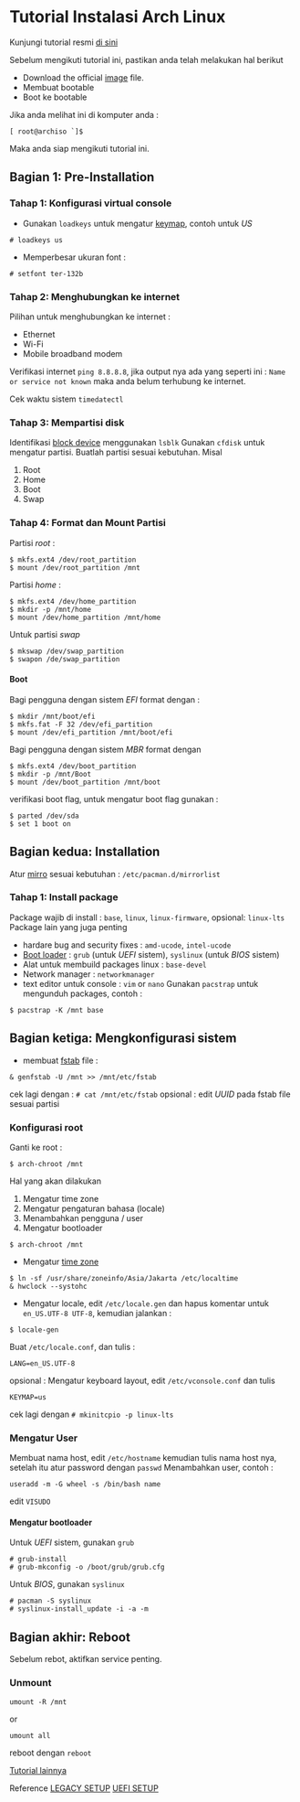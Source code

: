 # Tutorial Instalasi Arch Linux

Kunjungi tutorial resmi [di sini](https://wiki.archlinux.org/title/Installation_guide) 

Sebelum mengikuti tutorial ini, pastikan anda telah melakukan hal berikut
- Download the official [image](https://archlinux.org/download/) file.
- Membuat bootable 
- Boot ke bootable

Jika anda melihat ini di komputer anda :
```
[ root@archiso `]$ 
```

Maka anda siap mengikuti tutorial ini.

## Bagian 1: Pre-Installation 

### Tahap 1: Konfigurasi virtual console
* Gunakan `loadkeys` untuk mengatur [keymap](https://wiki.archlinux.org/title/Linux_console/Keyboard_configuration), contoh untuk *US*
```
# loadkeys us
```
* Memperbesar ukuran font :
```
# setfont ter-132b
```
### Tahap 2: Menghubungkan ke internet
Pilihan untuk menghubungkan ke internet :
- Ethernet
- Wi-Fi
- Mobile broadband modem

Verifikasi internet `ping 8.8.8.8`, jika output nya ada yang seperti ini : `Name or service not known` maka anda belum terhubung ke internet.

Cek waktu sistem `timedatectl`
### Tahap 3: Mempartisi disk
Identifikasi [block device](https://wiki.archlinux.org/title/Device_file#Block_devices) menggunakan `lsblk`
Gunakan `cfdisk` untuk mengatur partisi.
Buatlah partisi sesuai kebutuhan. Misal
1. Root 
2. Home 
3. Boot 
4. Swap 
### Tahap 4: Format dan Mount Partisi
Partisi *root* :
```
$ mkfs.ext4 /dev/root_partition
$ mount /dev/root_partition /mnt
```
Partisi *home* : 
```
$ mkfs.ext4 /dev/home_partition
$ mkdir -p /mnt/home
$ mount /dev/home_partition /mnt/home
```
Untuk partisi *swap*
```
$ mkswap /dev/swap_partition
$ swapon /de/swap_partition
```
#### Boot 
Bagi pengguna dengan sistem *EFI* format dengan :
```
$ mkdir /mnt/boot/efi
$ mkfs.fat -F 32 /dev/efi_partition
$ mount /dev/efi_partition /mnt/boot/efi
```
Bagi pengguna dengan sistem *MBR* format dengan 
```
$ mkfs.ext4 /dev/boot_partition
$ mkdir -p /mnt/Boot
$ mount /dev/boot_partition /mnt/boot
```
verifikasi boot flag, untuk mengatur boot flag gunakan :
```
$ parted /dev/sda
$ set 1 boot on 
```

## Bagian kedua: Installation

Atur [mirro](https://wiki.archlinux.org/title/Mirrors) sesuai kebutuhan : `/etc/pacman.d/mirrorlist`

### Tahap 1: Install package 
Package wajib di install : `base`, `linux`, `linux-firmware`, opsional: `linux-lts`
Package lain yang juga penting
- hardare bug and security fixes : `amd-ucode`, `intel-ucode`
- [Boot loader](https://wiki.archlinux.org/title/Arch_boot_process) : `grub` (untuk *UEFI* sistem), `syslinux` (untuk *BIOS* sistem)
- Alat untuk membuild packages linux : `base-devel`
- Network manager : `networkmanager`
- text editor untuk console : `vim` or `nano`
Gunakan `pacstrap` untuk mengunduh packages, contoh :
```
$ pacstrap -K /mnt base
```
## Bagian ketiga: Mengkonfigurasi sistem
* membuat [fstab](https://wiki.archlinux.org/title/Fstab) file : 
```
& genfstab -U /mnt >> /mnt/etc/fstab
```
cek lagi dengan : `# cat /mnt/etc/fstab`
opsional : edit *UUID* pada fstab file sesuai partisi
### Konfigurasi root
Ganti ke root :
```
$ arch-chroot /mnt
```
Hal yang akan dilakukan
1. Mengatur time zone 
2. Mengatur pengaturan bahasa (locale)
3. Menambahkan pengguna / user
4. Mengatur bootloader
```
$ arch-chroot /mnt
```
* Mengatur [time zone](https://wiki.archlinux.org/title/System_time#Time_zone)
```
$ ln -sf /usr/share/zoneinfo/Asia/Jakarta /etc/localtime
& hwclock --systohc
```
* Mengatur locale, edit `/etc/locale.gen` dan hapus komentar untuk `en_US.UTF-8 UTF-8`, kemudian jalankan :
```
$ locale-gen
```
Buat `/etc/locale.conf`, dan tulis :
```
LANG=en_US.UTF-8
```
opsional : Mengatur keyboard layout, edit `/etc/vconsole.conf` dan tulis
```
KEYMAP=us
```
cek lagi dengan `# mkinitcpio -p linux-lts`

### Mengatur User
Membuat nama host, edit `/etc/hostname` kemudian tulis nama host nya, setelah itu atur password dengan `passwd`
Menambahkan user, contoh :
```
useradd -m -G wheel -s /bin/bash name
```
edit `VISUDO`

#### Mengatur bootloader
Untuk *UEFI* sistem, gunakan `grub` 
```
# grub-install 
# grub-mkconfig -o /boot/grub/grub.cfg
```
Untuk *BIOS*, gunakan `syslinux`
```
# pacman -S syslinux
# syslinux-install_update -i -a -m
```

## Bagian akhir: Reboot
Sebelum rebot, aktifkan service penting.

### Unmount
```
umount -R /mnt
```
or
```
umount all
```

reboot dengan `reboot`

[Tutorial lainnya]()

Reference
[LEGACY SETUP](https://gist.github.com/xbns/cb8d0f9734a99c19c2503d8439f79e71#file-arch-linux-installation-on-mbr-system-md)
[UEFI SETUP](https://gist.github.com/xbns/3516ee4582f74fc3c41fee3541369fd5#file-arch-linux-installation-on-uefi-gpt-system-md)